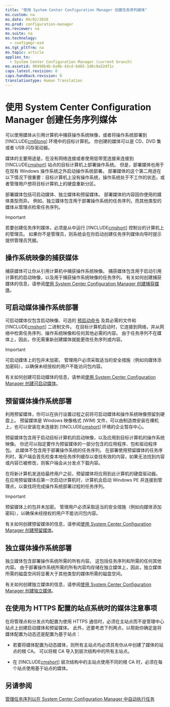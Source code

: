 ```yaml
---
title: "使用 System Center Configuration Manager 创建任务序列媒体"
ms.custom: na
ms.date: 09/02/2016
ms.prod: configuration-manager
ms.reviewer: na
ms.suite: na
ms.technology: 
  - configmgr-osd
ms.tgt_pltfrm: na
ms.topic: article
applies_to: 
  - System Center Configuration Manager (current branch)
ms.assetid: 90498b4b-6a9b-43cd-b465-1d6c9a52df1c
caps.latest.revision: 8
caps.handback.revision: 8
translationtype: Human Translation
---
```

# 使用 System Center Configuration Manager 创建任务序列媒体
可以使用媒体从引用计算机中捕获操作系统映像，或者将操作系统部署到 [!INCLUDE[cm6long](../LocTest/includes/cm6long_md.md)] 环境中的目标计算机。 你创建的媒体可以是 CD、DVD 集或者 USB 闪存驱动器。  
  
 媒体的主要用途是，在没有网络连接或者使用低带宽连接来连接到 [!INCLUDE[cmshort](../LocTest/includes/cmshort_md.md)] 站点的目标计算机上部署操作系统。 但是，部署媒体也用于在现有 Windows 操作系统之外启动操作系统部署。 部署媒体的这个第二用途在以下情况下很重要：目标计算机上没有操作系统，操作系统处于不工作的状态，或者管理用户想将目标计算机上的硬盘重新分区。  
  
 部署媒体包括可启动媒体、独立媒体和预留媒体。 部署媒体的内容因你使用的媒体类型而异。 例如，独立媒体包含用于部署操作系统的任务序列，而其他类型的媒体从管理点检索任务序列。  
  
> [!IMPORTANT]  
>  若要创建任务序列媒体，必须是从中运行 [!INCLUDE[cmshort](../LocTest/includes/cmshort_md.md)] 控制台的计算机上的管理员。 如果你不是管理员，则系统会在你启动创建任务序列媒体向导时提示提供管理员凭据。  
  
##  <a name="BKMK_PlanCaptureMedia"></a> 操作系统映像的捕获媒体  
 捕获媒体可让你从引用计算机中捕获操作系统映像。 捕获媒体包含用于启动引用计算机的启动映像，以及用于捕获操作系统映像的任务序列。 有关如何创建捕获媒体的信息，请参阅[使用 System Center Configuration Manager 创建捕获媒体](../LocTest/Create-capture-media-with-System-Center-Configuration-Manager.md)。  
  
##  <a name="BKMK_PlanBootableMedia"></a> 可启动媒体操作系统部署  
 可启动媒体仅包含启动映像、可选的 [预启动命令](http://technet.microsoft.com/library/mt629385\(TechNet.10\).aspx) 及其必需的文件和 [!INCLUDE[cmshort](../LocTest/includes/cmshort_md.md)] 二进制文件。 在目标计算机启动时，它连接到网络，并从网络中检索任务序列、操作系统映像和任何其他必需的内容。 由于任务序列不在媒体上，因此，你无需重新创建媒体就能更改任务序列或内容。  
  
> [!IMPORTANT]  
>  可启动媒体上的包并未加密。 管理用户必须采取适当的安全措施（例如向媒体添加密码），以确保未经授权的用户不能访问包内容。  
  
 有关如何创建可启动媒体的信息，请参阅[使用 System Center Configuration Manager 创建可启动媒体](../LocTest/Create-bootable-media-with-System-Center-Configuration-Manager.md)。  
  
##  <a name="BKMK_PlanPrestagedMedia"></a> 预留媒体操作系统部署  
 利用预留媒体，你可以在执行设置过程之前将可启动媒体和操作系统映像预留到硬盘上。 预留媒体是 Windows 映像格式 (WIM) 文件，可以由制造商安装在裸机上，也可以安装在未连接到 [!INCLUDE[cmshort](../LocTest/includes/cmshort_md.md)] 环境的企业暂存中心。  
  
 预留媒体包含用于启动目标计算机的启动映像，以及应用到目标计算机的操作系统映像。 你还可以指定要作为预留媒体的一部分包含的应用程序、包和驱动程序包。 此媒体不包含用于部署操作系统的任务序列。 在部署使用预留媒体的任务序列时，客户端会首先检查本地任务序列缓存以查找有效的内容，如果无法找到内容或内容已被修改，则客户端会从分发点下载内容。  
  
 在将新计算机发送给最终用户之前，预留媒体将应用到此计算机的硬盘驱动器。 在应用预留媒体后第一次启动计算机时，计算机会启动 Windows PE 并连接到管理点，以查找将完成操作系统部署过程的任务序列。  
  
> [!IMPORTANT]  
>  预留媒体上的包并未加密。 管理用户必须采取适当的安全措施（例如向媒体添加密码），以确保未经授权的用户不能访问包内容。  
  
 有关如何创建预留媒体的信息，请参阅[使用 System Center Configuration Manager 创建预留媒体](../LocTest/Create-prestaged-media-with-System-Center-Configuration-Manager.md)。  
  
##  <a name="BKMK_PlanStandaloneMedia"></a> 独立媒体操作系统部署  
 独立媒体包含部署操作系统所需的所有内容。 这包括任务序列和所需的任何其他内容。 由于部署操作系统所需的所有内容均存储在独立媒体上，因此，独立媒体所需的磁盘空间将显著大于其他类型的媒体所需的磁盘空间。  
  
 有关如何创建独立媒体的信息，请参阅[使用 System Center Configuration Manager 创建独立媒体](../LocTest/Create-stand-alone-media-with-System-Center-Configuration-Manager.md)。  
  
## 在使用为 HTTPS 配置的站点系统时的媒体注意事项  
 在将管理点和分发点均配置为使用 HTTPS 通信时，必须在主站点而不是管理中心站点上创建启动媒体和预留媒体。 此外，还要考虑下列两点，以帮助你确定是将媒体配置为动态还是配置为基于站点：  
  
-   若要将媒体配置为动态媒体，则所有主站点均必须具有你从中创建了媒体的站点的根 CA。 可以将根 CA 导入到层次结构中的所有主站点。  
  
-   在 [!INCLUDE[cmshort](../LocTest/includes/cmshort_md.md)] 层次结构中的主站点使用不同的根 CA 时，必须在每个站点使用基于站点的媒体。  
  
## 另请参阅  
 [管理任务序列以在 System Center Configuration Manager 中自动执行任务](../LocTest/Manage-task-sequences-to-automate-tasks-in-System-Center-Configuration-Manager.md)